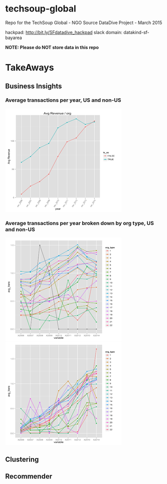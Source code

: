 # techsoup-global
Repo for the TechSoup Global - NGO Source DataDive Project - March 2015

hackpad: http://bit.ly/SFdatadive_hackpad
slack domain: datakind-sf-bayarea

**NOTE: Please do NOT store data in this repo**

# TakeAways

## Business Insights

### Average transactions per year, US and non-US

<img src="./fig/gr_avg_rev_year_is_us_720.png" height="330" width="370">

### Average transactions per year broken down by org type, US and non-US

<img src="./fig/gr_avg_trans_year_org_type_us_720.png" height="330" width="370">
<img src="./fig/gr_avg_trans_year_org_type_non_us_720.png" height="330" width="370">

## Clustering

## Recommender
